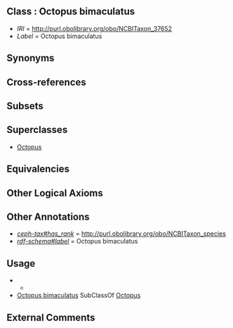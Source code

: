 
## Class : Octopus bimaculatus

 * *IRI* = http://purl.obolibrary.org/obo/NCBITaxon_37652
 * *Label* = Octopus bimaculatus

## Synonyms


## Cross-references


## Subsets


## Superclasses

 * [Octopus](../../NCBITaxon/43/NCBITaxon_6643.md)

## Equivalencies


## Other Logical Axioms


## Other Annotations

 * *[ceph-tax#has_rank](../../ceph-tax#has/nk/ceph-tax#has_rank.md)* = http://purl.obolibrary.org/obo/NCBITaxon_species
 * *[rdf-schema#label](../../el/rdf-schema#label.md)* = Octopus bimaculatus

## Usage

 * -
 * [Octopus bimaculatus](../../NCBITaxon/52/NCBITaxon_37652.md) SubClassOf [Octopus](../../NCBITaxon/43/NCBITaxon_6643.md)

## External Comments

